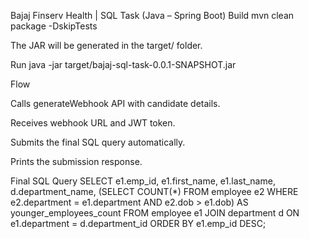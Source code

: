 Bajaj Finserv Health | SQL Task (Java – Spring Boot)
Build
mvn clean package -DskipTests


The JAR will be generated in the target/ folder.

Run
java -jar target/bajaj-sql-task-0.0.1-SNAPSHOT.jar

Flow

Calls generateWebhook API with candidate details.

Receives webhook URL and JWT token.

Submits the final SQL query automatically.

Prints the submission response.

Final SQL Query
SELECT e1.emp_id, e1.first_name, e1.last_name, d.department_name,
       (SELECT COUNT(*) FROM employee e2 
        WHERE e2.department = e1.department AND e2.dob > e1.dob) AS younger_employees_count
FROM employee e1
JOIN department d ON e1.department = d.department_id
ORDER BY e1.emp_id DESC;
